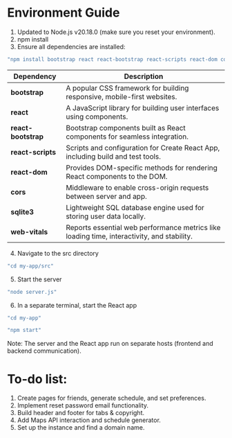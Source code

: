 
# Environment Guide

1. Updated to Node.js v20.18.0 (make sure you reset your environment).
2. npm install
3. Ensure all dependencies are installed:

```bash
"npm install bootstrap react react-bootstrap react-scripts react-dom cors sqlite3 webvitals"
```
| Dependency         |Description                                                                 |
|-------------------|-----------------------------------------------------------------------------|
| **bootstrap**      | A popular CSS framework for building responsive, mobile-first websites.     |
| **react**          | A JavaScript library for building user interfaces using components.         |
| **react-bootstrap**| Bootstrap components built as React components for seamless integration.    |
| **react-scripts**  | Scripts and configuration for Create React App, including build and test tools. |
| **react-dom**      | Provides DOM-specific methods for rendering React components to the DOM.    |
| **cors**           | Middleware to enable cross-origin requests between server and app.          |
| **sqlite3**        | Lightweight SQL database engine used for storing user data locally.         |
| **web-vitals**     | Reports essential web performance metrics like loading time, interactivity, and stability. |


4. Navigate to the src directory
```bash 
"cd my-app/src"
```
5. Start the server
```bash
"node server.js"
```
6. In a separate terminal, start the React app
```bash
"cd my-app"
```
```bash
"npm start"
```

Note: The server and the React app run on separate hosts (frontend and backend communication).


# To-do list:
1. Create pages for friends, generate schedule, and set preferences.
2. Implement reset password email functionality.
3. Build header and footer for tabs & copyright.
4. Add Maps API interaction and schedule generator.
5. Set up the instance and find a domain name.
